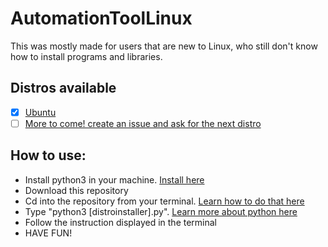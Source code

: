 # AutomationToolLinux
This was mostly made for users that are new to Linux, who still don't know how to install programs and libraries.

## Distros available
  - [x] [Ubuntu](ubuntu.com)
  - [ ] [More to come! create an issue and ask for the next distro]()

## How to use:
 * Install python3 in your machine. [Install here](python.org)
 * Download this repository
 * Cd into the repository from your terminal. [Learn how to do that here](https://www.digitalocean.com/community/tutorials/an-introduction-to-the-linux-terminal)
 * Type "python3 [distroinstaller].py". [Learn more about python here](https://askubuntu.com/a/244380)
 * Follow the instruction displayed in the terminal
 * HAVE FUN!
